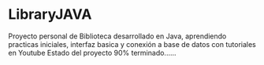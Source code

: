 # LibraryJAVA
Proyecto personal de Biblioteca desarrollado en Java, aprendiendo practicas iniciales, interfaz basica y conexión a base de datos con tutoriales en Youtube
Estado del proyecto  90% terminado......
